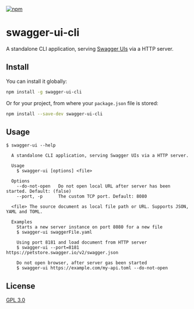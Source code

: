 [![npm](https://img.shields.io/npm/v/swagger-ui-cli.svg)](https://www.npmjs.com/package/swagger-ui-cli)

# swagger-ui-cli

A standalone CLI application, serving [Swagger UIs](https://swagger.io/tools/swagger-ui/) via a HTTP server.

## Install

You can install it globally:

```bash
npm install -g swagger-ui-cli
```

Or for your project, from where your `package.json` file is stored:

```bash
npm install --save-dev swagger-ui-cli
```

## Usage

```
$ swagger-ui --help

  A standalone CLI application, serving Swagger UIs via a HTTP server.

  Usage
    $ swagger-ui [options] <file>

  Options
    --do-not-open   Do not open local URL after server has been started. Default: (false)
    --port, -p      The custom TCP port. Default: 8080

  <file> The source document as local file path or URL. Supports JSON, YAML and TOML.

  Examples
    Starts a new server instance on port 8080 for a new file
    $ swagger-ui swaggerFile.yaml

    Using port 8181 and load document from HTTP server
    $ swagger-ui --port=8181 https://petstore.swagger.io/v2/swagger.json

    Do not open browser, after server gas been started
    $ swagger-ui https://example.com/my-api.toml --do-not-open
```

## License

[GPL 3.0](./LICENSE)
